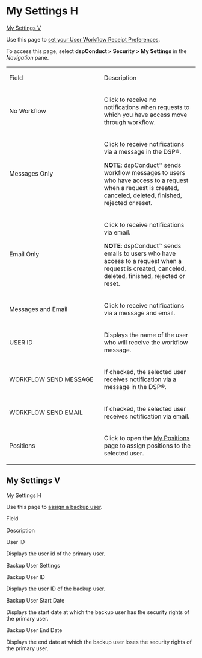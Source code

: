 # My Settings H<span id="top"></span>

[My Settings V](#My)

<div class="use">

Use this page to [set your User Workflow Receipt
Preferences](../Config/Set_User_Workflow_Receipt_Preferences.htm).

</div>

To access this page, select **dspConduct \> Security \> My Settings** in
the *Navigation* pane.

<table>
<colgroup>
<col style="width: 50%" />
<col style="width: 50%" />
</colgroup>
<tbody>
<tr class="odd">
<td><p>Field</p></td>
<td><p>Description</p></td>
</tr>
<tr class="even">
<td><p>No Workflow</p></td>
<td><p>Click to receive no notifications when requests to which you have access move through workflow. </p></td>
</tr>
<tr class="odd">
<td><p>Messages Only</p></td>
<td><p>Click to receive notifications via a message in the DSP®.</p>
<p><strong>NOTE</strong>: dspConduct™ sends workflow messages to users who have access to a request when a request is created, canceled, deleted, finished, rejected or reset.</p></td>
</tr>
<tr class="even">
<td><p>Email Only</p></td>
<td><p>Click to receive notifications via email.</p>
<p><strong>NOTE</strong>: dspConduct™ sends emails to users who have access to a request when a request is created, canceled, deleted, finished, rejected or reset.</p></td>
</tr>
<tr class="odd">
<td><p>Messages and Email</p></td>
<td><p>Click to receive notifications via a message and email.</p></td>
</tr>
<tr class="even">
<td><p>USER ID</p></td>
<td><p>Displays the name of the user who will receive the workflow message.</p></td>
</tr>
<tr class="odd">
<td><p>WORKFLOW SEND MESSAGE</p></td>
<td><p>If checked, the selected user receives notification via a message in the DSP®.</p></td>
</tr>
<tr class="even">
<td><p>WORKFLOW SEND EMAIL</p></td>
<td><p>If checked, the selected user receives notification via email.</p></td>
</tr>
<tr class="odd">
<td><p>Positions</p></td>
<td><p>Click to open the <a href="My_Positions.htm">My Positions</a> page to assign positions to the selected user.</p></td>
</tr>
</tbody>
</table>

## <span id="My"></span>My Settings V

My Settings H

<div class="use">

Use this page to [assign a backup
user](../Config/Assign_a_Backup_User.htm).

</div>

Field

Description

User ID

Displays the user id of the primary user.

Backup User Settings

Backup User ID

Displays the user ID of the backup user.

Backup User Start Date

Displays the start date at which the backup user has the security rights
of the primary user.

Backup User End Date

Displays the end date at which the backup user loses the security rights
of the primary user.
